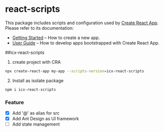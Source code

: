 # react-scripts

This package includes scripts and configuration used by [Create React App](https://github.com/facebook/create-react-app).<br>
Please refer to its documentation:

- [Getting Started](https://facebook.github.io/create-react-app/docs/getting-started) – How to create a new app.
- [User Guide](https://facebook.github.io/create-react-app/) – How to develop apps bootstrapped with Create React App.

##icx-react-scripts

1. create project with CRA

```bash
npx create-react-app my-app --scripts-version=icx-react-scripts
```

2. Install as isolate package

```bash
npm i icx-react-scripts
```

### Feature

- [x] Add '@' as alias for src
- [x] Add Ant Design as UI framework
- [ ] Add state management
